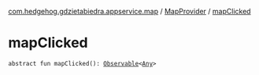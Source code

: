 [com.hedgehog.gdzietabiedra.appservice.map](../index.md) / [MapProvider](index.md) / [mapClicked](./map-clicked.md)

# mapClicked

`abstract fun mapClicked(): `[`Observable`](http://reactivex.io/RxJava/javadoc/io/reactivex/Observable.html)`<`[`Any`](https://kotlinlang.org/api/latest/jvm/stdlib/kotlin/-any/index.html)`>`